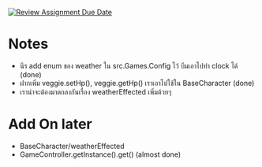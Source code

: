 [![Review Assignment Due Date](https://classroom.github.com/assets/deadline-readme-button-24ddc0f5d75046c5622901739e7c5dd533143b0c8e959d652212380cedb1ea36.svg)](https://classroom.github.com/a/ZpkbBrmt)

# Notes
- นีร add enum ของ weather ใน src.Games.Config ไว้ บีมเอาไปทำ clock ได้ (done)
- ฝากเพิ่ม veggie.setHp(), veggie.getHp() เราเอาไปใช้ใน BaseCharacter (done)
- เราน่าจะต้องมาตกลงกันเรื่อง weatherEffected เพิ่มด้วยๆ

# Add On later
- BaseCharacter/weatherEffected
- GameController.getInstance().get() (almost done)
